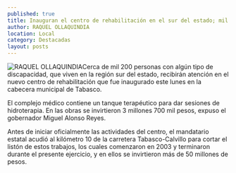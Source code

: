 ```yaml
---
published: true
title: Inauguran el centro de rehabilitación en el sur del estado; mil 200 personas recibirán atención
author: RAQUEL OLLAQUINDIA
location: Local
category: Destacadas
layout: posts
---
```


![RAQUEL OLLAQUINDIA](http://i.imgur.com/9wVcl42m.jpg)Cerca de mil 200 personas con algún tipo de discapacidad, que viven en la región sur del estado, recibirán atención en el nuevo centro de rehabilitación que fue inaugurado este lunes en la cabecera municipal de Tabasco.

El complejo médico contiene un tanque terapéutico para dar sesiones de hidroterapia.
En las obras se invirtieron 3 millones 700 mil pesos, expuso el gobernador Miguel Alonso Reyes.

Antes de iniciar oficialmente las actividades del centro, el mandatario estatal acudió al kilómetro 10 de la carretera Tabasco-Calvillo para cortar el listón de estos trabajos, los cuales comenzaron en 2003 y terminaron durante el presente ejercicio, y en ellos se invirtieron más de 50 millones de pesos.
